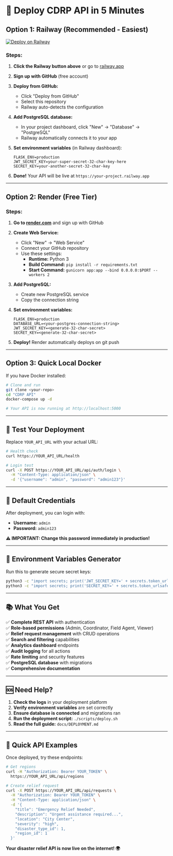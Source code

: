 # 🚀 Deploy CDRP API in 5 Minutes

## Option 1: Railway (Recommended - Easiest)

[![Deploy on Railway](https://railway.app/button.svg)](https://railway.app/new/template)

### Steps:
1. **Click the Railway button above** or go to [railway.app](https://railway.app)
2. **Sign up with GitHub** (free account)
3. **Deploy from GitHub:**
   - Click "Deploy from GitHub"
   - Select this repository
   - Railway auto-detects the configuration

4. **Add PostgreSQL database:**
   - In your project dashboard, click "New" → "Database" → "PostgreSQL"
   - Railway automatically connects it to your app

5. **Set environment variables** (in Railway dashboard):
   ```
   FLASK_ENV=production
   JWT_SECRET_KEY=your-super-secret-32-char-key-here
   SECRET_KEY=your-another-secret-32-char-key
   ```

6. **Done!** Your API will be live at `https://your-project.railway.app`

---

## Option 2: Render (Free Tier)

### Steps:
1. **Go to [render.com](https://render.com)** and sign up with GitHub
2. **Create Web Service:**
   - Click "New" → "Web Service"
   - Connect your GitHub repository
   - Use these settings:
     - **Runtime:** Python 3
     - **Build Command:** `pip install -r requirements.txt`
     - **Start Command:** `gunicorn app:app --bind 0.0.0.0:$PORT --workers 2`

3. **Add PostgreSQL:**
   - Create new PostgreSQL service
   - Copy the connection string

4. **Set environment variables:**
   ```
   FLASK_ENV=production
   DATABASE_URL=<your-postgres-connection-string>
   JWT_SECRET_KEY=<generate-32-char-secret>
   SECRET_KEY=<generate-32-char-secret>
   ```

5. **Deploy!** Render automatically deploys on git push

---

## Option 3: Quick Local Docker

If you have Docker installed:

```bash
# Clone and run
git clone <your-repo>
cd "CDRP API"
docker-compose up -d

# Your API is now running at http://localhost:5000
```

---

## 🧪 Test Your Deployment

Replace `YOUR_API_URL` with your actual URL:

```bash
# Health check
curl https://YOUR_API_URL/health

# Login test
curl -X POST https://YOUR_API_URL/api/auth/login \
  -H "Content-Type: application/json" \
  -d '{"username": "admin", "password": "admin123"}'
```

---

## 🔑 Default Credentials

After deployment, you can login with:
- **Username:** `admin`
- **Password:** `admin123`

**⚠️ IMPORTANT: Change this password immediately in production!**

---

## 🔧 Environment Variables Generator

Run this to generate secure secret keys:

```bash
python3 -c "import secrets; print('JWT_SECRET_KEY=' + secrets.token_urlsafe(32))"
python3 -c "import secrets; print('SECRET_KEY=' + secrets.token_urlsafe(32))"
```

---

## 📚 What You Get

✅ **Complete REST API** with authentication  
✅ **Role-based permissions** (Admin, Coordinator, Field Agent, Viewer)  
✅ **Relief request management** with CRUD operations  
✅ **Search and filtering** capabilities  
✅ **Analytics dashboard** endpoints  
✅ **Audit logging** for all actions  
✅ **Rate limiting** and security features  
✅ **PostgreSQL database** with migrations  
✅ **Comprehensive documentation**  

---

## 🆘 Need Help?

1. **Check the logs** in your deployment platform
2. **Verify environment variables** are set correctly
3. **Ensure database is connected** and migrations ran
4. **Run the deployment script:** `./scripts/deploy.sh`
5. **Read the full guide:** `docs/DEPLOYMENT.md`

---

## 🎯 Quick API Examples

Once deployed, try these endpoints:

```bash
# Get regions
curl -H "Authorization: Bearer YOUR_TOKEN" \
  https://YOUR_API_URL/api/regions

# Create relief request
curl -X POST https://YOUR_API_URL/api/requests \
  -H "Authorization: Bearer YOUR_TOKEN" \
  -H "Content-Type: application/json" \
  -d '{
    "title": "Emergency Relief Needed",
    "description": "Urgent assistance required...",
    "location": "City Center",
    "severity": "high",
    "disaster_type_id": 1,
    "region_id": 1
  }'
```

**Your disaster relief API is now live on the internet! 🌍**